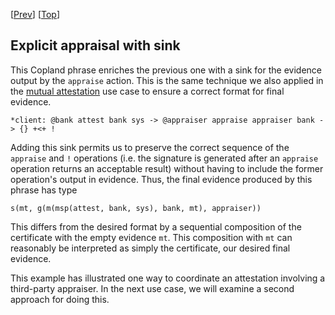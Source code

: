 \[[Prev](./cba_appraise.md)\] \[[Top](../cert.md)\]

## Explicit appraisal with sink

This Copland phrase enriches the previous one with a sink for the
evidence output by the `appraise` action.  This is the same technique
we also applied in the [mutual attestation](../../mutual/mutual.md)
use case to ensure a correct format for final evidence.

```
*client: @bank attest bank sys -> @appraiser appraise appraiser bank -> {} +<+ !
```

Adding this sink permits us to preserve the correct sequence of the
`appraise` and `!` operations (i.e. the signature is generated after
an `appraise` operation returns an acceptable result) without having
to include the former operation's output in evidence. Thus, the final
evidence produced by this phrase has type

    s(mt, g(m(msp(attest, bank, sys), bank, mt), appraiser))

This differs from the desired format by a sequential composition of
the certificate with the empty evidence `mt`. This composition with
`mt` can reasonably be interpreted as simply the certificate, our
desired final evidence.

This example has illustrated one way to coordinate an attestation
involving a third-party appraiser. In the next use case, we will
examine a second approach for doing this.
